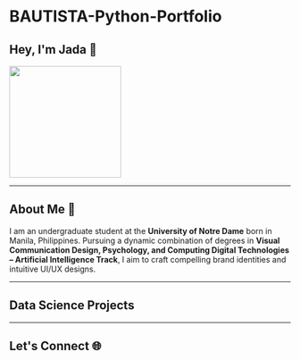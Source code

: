 # BAUTISTA-Python-Portfolio

## Hey, I'm Jada 👋

<!--

Here are some ideas to get you started:

- 🔭 I’m currently working on ...
- 🌱 I’m currently learning ...
- 👯 I’m looking to collaborate on ...
- 🤔 I’m looking for help with ...
- 💬 Ask me about ...
- 📫 How to reach me: ...
- 😄 Pronouns:  ...
- ⚡ Fun fact: ...
-->
<code><img height="200px" src=""></code>

___

## About Me 👋
I am an undergraduate student at the **University of Notre Dame** born in Manila, Philippines. Pursuing a dynamic combination of degrees in **Visual Communication Design, Psychology, and Computing Digital Technologies – Artificial Intelligence Track**, I aim to craft compelling brand identities and intuitive UI/UX designs.

___

## Data Science Projects 

___
## Let's Connect 🌐
